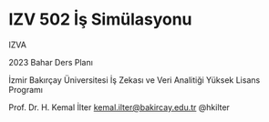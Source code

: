 # IZV 502 İş Simülasyonu


IZVA

2023 Bahar Ders Planı

İzmir Bakırçay Üniversitesi
İş Zekası ve Veri Analitiği Yüksek Lisans Programı

Prof. Dr. H. Kemal İlter
kemal.ilter@bakircay.edu.tr
@hkilter

